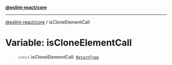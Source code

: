 [**@eslint-react/core**](../README.md)

***

[@eslint-react/core](../README.md) / isCloneElementCall

# Variable: isCloneElementCall

> `const` **isCloneElementCall**: [`ReturnType`](../@eslint-react/namespaces/isReactAPI/type-aliases/ReturnType.md)
